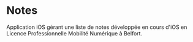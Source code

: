 # Notes
Application iOS gérant une liste de notes développée en cours d'iOS en Licence Professionnelle Mobilité Numérique à Belfort.
